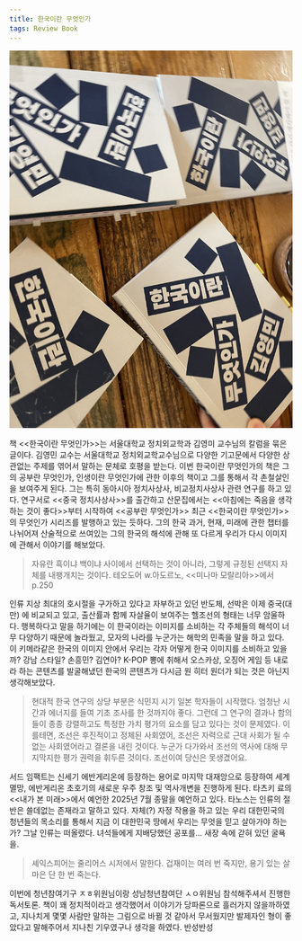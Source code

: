 ```yaml
---
title: 한국이란 무엇인가
tags: Review Book
---
```



![image](/assets/images/260706_04.jpeg)


 책 <<한국이란 무엇인가>>는 서울대학교 정치외교학과 김영미 교수님의 칼럼을 묶은 글이다. 김영민 교수는 서울대학교 정치외교학교수님으로 다양한 기고문에서 다양한 상관없는 주제를 엮어서 말하는 문체로 호평을 받는다. 이번 한국이란 무엇인가의 책은 그의 공부란 무엇인가, 인생이란 무엇인가에 관한 이후의 책이고 그를 통해서 각 촌철살인을 보여주게 된다. 그는 특히 동아시아 정치사상사, 비교정치사상사 관련 연구를 하고 있다. 연구서로 <<중국 정치사상사>>를 출간하고 산문집에서는 <<아침에는 죽음을 생각하는 것이 좋다>>부터 시작하여 <<공부란 무엇인가>> 최근 <<한국이란 무엇인가>>의 무엇인가 시리즈를 발행하고 있는 듯하다. 그의 한국 과거, 현재, 미래에 관한 챕터를 나뉘어져 산술적으로 쓰여있는 그의 한국의 해석에 관해 또 다르게 우리가 다시 이미지에 관해서 이야기를 해보았다.

 > 자유란 흑이냐 백이냐 사이에서 선택하는 것이 아니라, 그렇게 규정된 선택지 자체를 내팽개치는 것이다. 테오도어 w.아도르노, <<미나마 모랄리아>>에서 p.250

 인류 지상 최대의 호시절을 구가하고 있다고 자부하고 있던 반도체, 선박은 이제 중국(대만) 에 비교되고 있고, 출산률과 함께 자살율이 보여주는 헬조선의 형태는 너무 암울하다. 행복하다고 말을 하기에는 이 한국이라는 이미지를 소비하는 각 주체들의 해석이 너무 다양하기 때문에 놀라웠고, 모자의 나라를 누군가는 해학의 민족을 말을 하고 있다. 이 키메라같은 한국의 이미지 안에서 우리는 각자 어떻게 한국 이미지를 소비하고 있을까? 강남 스타일? 손흥민? 김연아? K-POP 뽕에 취해서 오스카상, 오징어 게임 등 내로라 하는 콘텐츠를 발굴해냈던 한국의 콘텐츠가 다시금 원 히터 원더가 되는 것은 아닌지 생각해보았다.

> 현대적 한국 연구의 상당 부분은 식민지 시기 일본 학자들이 시작했다. 엄청난 시간과 에너지를 들여 기초 조사를 한 것까지야 좋다. 그런데 그 연구의 결과나 함의들이 종종 강렬하고도 특정한 가치 평가의 요소를 담고 있다는 것이 문제였다. 이를테면, 조선은 후진적이고 정체된 사회였어, 조선은 자력으로 근대 사회가 될 수 없는 사회였어라고 결론을 내린 것이다. 누군가 다가와서 조선의 역사에 대해 무지막지한 평가 권력을 휘두른 것이다. 조선이여 당신은 못생겼어요.

 서드 임팩트는 신세기 에반게리온에 등장하는 용어로 마지막 대재앙으로 등장하여 세계 멸망, 에반게리온 초호기의 새로운 우주 창조 및 역사개변을 진행하게 된다. 타츠키 료의 <<내가 본 미래>>에서 예언한 2025년 7월 종말을 예언하고 있다. 타노스는 인류의 절반은 쓸데없는 존재라고 말하고 있다. 자체(?) 자정 작용을 하고 있는 우리 대한민국의 청년들의 목소리를 통해서 지금 이 대한민국 땅에서 우리는 무엇을 믿고 살아가야 하는가? 그날 인류는 떠올렸다. 녀석들에게 지배당했던 공포를… 새장 속에 갇혀 있던 굴욕을.

> 셰익스피어는 줄리어스 시저에서 말한다. 겁재이는 여러 번 죽지만, 용기 있는 살마은 단 한 번 죽는다.

이번에 청년참여기구 ㅈㅎ위원님이랑 성남청년참여단 ㅅㅇ위원님 참석해주셔서 진행한 독서토론. 책이 꽤 정치적이라고 생각했어서 이야기가 당파론으로 흘러가지 않을까하였고, 지나치게 몇몇 사람만 말하는 그림으로 바뀔 것 같아서 무서웠지만 발제자인 형이 좋았다고 말해주어서 지나친 기우였구나 생각을 하였다. 반성반성